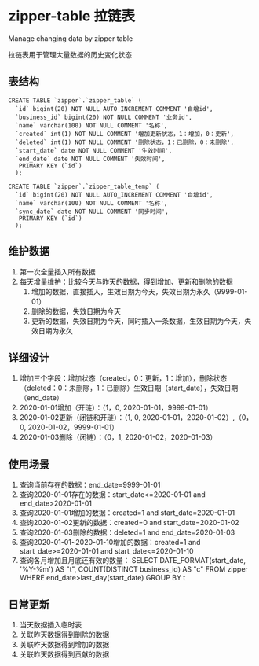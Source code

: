 # zipper-table 拉链表
Manage changing data by zipper table

拉链表用于管理大量数据的历史变化状态

## 表结构

```
CREATE TABLE `zipper`.`zipper_table` (
  `id` bigint(20) NOT NULL AUTO_INCREMENT COMMENT '自增id',
  `business_id` bigint(20) NOT NULL COMMENT '业务id',
  `name` varchar(100) NOT NULL COMMENT '名称',
  `created` int(1) NOT NULL COMMENT '增加更新状态，1：增加，0：更新',
  `deleted` int(1) NOT NULL COMMENT '删除状态，1：已删除，0：未删除',
  `start_date` date NOT NULL COMMENT '生效时间',
  `end_date` date NOT NULL COMMENT '失效时间',
   PRIMARY KEY (`id`)
  );

CREATE TABLE `zipper`.`zipper_table_temp` (
  `id` bigint(20) NOT NULL AUTO_INCREMENT COMMENT '自增id',
  `name` varchar(100) NOT NULL COMMENT '名称',
  `sync_date` date NOT NULL COMMENT '同步时间',
   PRIMARY KEY (`id`)
  );
```
## 维护数据
1. 第一次全量插入所有数据
2. 每天增量维护：比较今天与昨天的数据，得到增加、更新和删除的数据
    1. 增加的数据，直接插入，生效日期为今天，失效日期为永久（9999-01-01）
    2. 删除的数据，失效日期为今天
    3. 更新的数据，失效日期为今天，同时插入一条数据，生效日期为今天，失效日期为永久

## 详细设计 
1. 增加三个字段：增加状态（created，0：更新，1：增加），删除状态（deleted：0：未删除，1：已删除）生效日期（start_date），失效日期（end_date）
2. 2020-01-01增加（开琏）：（1，0, 2020-01-01，9999-01-01）
3. 2020-01-02更新（闭链和开琏）：（1, 0, 2020-01-01，2020-01-02）,（0，0, 2020-01-02，9999-01-01）
4. 2020-01-03删除（闭链）：（0，1, 2020-01-02，2020-01-03）

## 使用场景
1. 查询当前存在的数据：end_date=9999-01-01
2. 查询2020-01-01存在的数据：start_date<=2020-01-01 and end_date>2020-01-01
3. 查询2020-01-01增加的数据：created=1 and start_date=2020-01-01
4. 查询2020-01-02更新的数据：created=0 and start_date=2020-01-02
5. 查询2020-01-03删除的数据：deleted=1 and end_date=2020-01-03
6. 查询2020-01-01~2020-01-10增加的数据：created=1 and start_date>=2020-01-01 and start_date<=2020-01-10
7. 查询各月增加且月底还有效的数量：
SELECT DATE_FORMAT(start_date, '%Y-%m') AS "t", COUNT(DISTINCT business_id) AS "c" 
FROM zipper 
WHERE end_date>last_day(start_date)
GROUP BY t

## 日常更新
1. 当天数据插入临时表
2. 关联昨天数据得到删除的数据
3. 关联昨天数据得到增加的数据
4. 关联昨天数据得到贡献的数据
